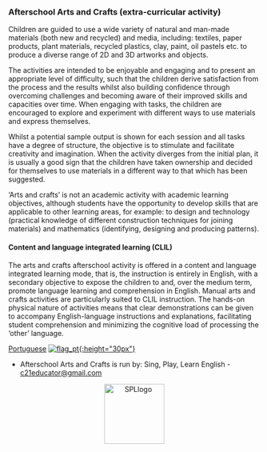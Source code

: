 ### Afterschool Arts and Crafts (extra-curricular activity)

Children are guided to use a wide variety of natural and man-made materials (both new and recycled) and media, including: textiles, paper products, plant materials, recycled plastics, clay, paint, oil pastels etc. to produce a diverse range of 2D and 3D artworks and objects.  

The activities are intended to be enjoyable and engaging and to present an appropriate level of difficulty, such that the children derive satisfaction from the process and the results whilst also building confidence through overcoming challenges and becoming aware of their improved skills and capacities over time. When engaging with tasks, the children are encouraged to explore and experiment with different ways to use materials and express themselves.  

Whilst a potential sample output is shown for each session and all tasks have a degree of structure, the objective is to stimulate and facilitate creativity and imagination. When the activity diverges from the initial plan, it is usually a good sign that the children have taken ownership and decided for themselves to use materials in a different way to that which has been suggested.  

‘Arts and crafts’ is not an academic activity with academic learning objectives, although students have the opportunity to develop skills that are applicable to other learning areas, for example: to design and technology (practical knowledge of different construction techniques for joining materials) and mathematics (identifying, designing and producing patterns).  

#### Content and language integrated learning (CLIL)

The arts and crafts afterschool activity is offered in a content and language integrated learning mode, that is, the instruction is entirely in English, with a secondary objective to expose the children to and, over the medium term, promote language learning and comprehension in English. Manual arts and crafts activities are particularly suited to CLIL instruction. The hands-on physical nature of activities means that clear demonstrations can be given to accompany English-language instructions and explanations, facilitating student comprehension and minimizing the cognitive load of processing the ‘other’ language.   


[Portuguese](https://tangerina-pt.github.io/English/Arts_and_Crafts_pt) [![flag_pt](https://1blockatatime.github.io/English/images/flag_pt.png){:height="30px"}](https://tangerina-pt.github.io/English/Arts_and_Crafts_pt)  
* Afterschool Arts and Crafts is run by: Sing, Play, Learn English - c21educator@gmail.com  
<p align="center">
<img width="120" src="https://1blockatatime.github.io/English/images2/spl_logo.png" alt="SPLlogo">
</p>  

